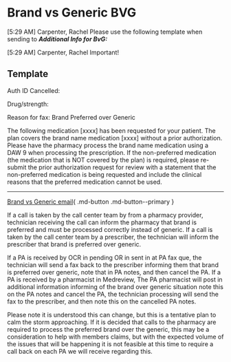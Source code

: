 #  Brand vs Generic BVG

[5:29 AM] Carpenter, Rachel
 Please use the following template when sending to ***Additional Info for BvG:***


[5:29 AM] Carpenter, Rachel
Important!
## Template
Auth ID Cancelled:

Drug/strength:

Reason for fax: Brand Preferred over Generic

The following medication [xxxx] has been requested for your patient. The plan covers the brand name medication [xxxx] without a prior authorization. Please have the pharmacy process the brand name medication using a DAW 9 when processing the prescription. If the non-preferred medication (the medication that is NOT covered by the plan) is required, please re-submit the prior authorization request for review with a statement that the non-preferred medication is being requested and include the clinical reasons that the preferred medication cannot be used.

_________________________________________________________

[Brand vs Generic email](https://mygainwell-my.sharepoint.com/:u:/r/personal/christopher_nguyen_gainwelltechnologies_com/Documents/Evergreen/Emails/Brand%20over%20Generic.msg?csf=1&web=1&e=Gs3e9a){ .md-button .md-button--primary }

If a call is taken by the call center team by from a pharmacy provider, technician receiving the call can inform the pharmacy that brand is preferred and must be processed correctly instead of generic.
If a call is taken by the call center team by a prescriber, the technician will inform the prescriber that brand is preferred over generic.
 
If a PA is received by OCR in pending OR in sent in at PA fax que, the technician will send a fax back to the prescriber informing them that brand is preferred over generic, note that in PA notes, and then cancel the PA.
If a PA is received by a pharmacist in Medreview, The PA pharmacist will post in additional information informing of the brand over generic situation note this on the PA notes and cancel the PA, the technician processing will send the fax to the prescriber, and then note this on the cancelled PA notes.
 
Please note it is understood this can change, but this is a tentative plan to calm the storm approaching.
If it is decided that calls to the pharmacy are required to process the preferred brand over the generic, this may be a consideration to help with members claims, but with the expected volume of the issues that will be happening it is not feasible at this time to require a call back on each PA we will receive regarding this.

